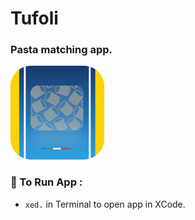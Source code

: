 #  Tufoli

### Pasta matching app.

<img src="Tufoli/Assets.xcassets/TufoliAppIcon.imageset/TufoliAppIcon.png" alt="Tufoli App Icon" width="150" height="150"/>

### **🍝 To Run App :** 
- `xed.` in Terminal to open app in XCode.


